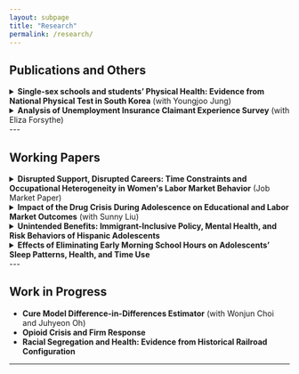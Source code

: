 ```yaml
---
layout: subpage
title: "Research"
permalink: /research/
---
```


 

## Publications and Others

<details>
  <summary><strong>Single-sex schools and students’ Physical Health: Evidence from National Physical Test in South Korea</strong> (with Youngjoo Jung)</summary>
  <p>
    <em>Economics Letters, 2025</em>  
    Abstract: Leveraging a randomized natural experiment, this study examines the impact of attending single-sex middle schools on students' physical fitness, measured through standardized nationwide physical tests. In South Korea, middle school students are assigned by lottery to either single-sex or coeducational schools within their designated school zones, providing an ideal setting to evaluate the effects of single-sex schooling. Using school-level data covering all middle schools, the study finds that boys attending single-sex schools achieve significantly higher pass rates on standardized physical fitness tests, suggesting improved physical fitness compared to their peers in coeducational schools.  
    However, no similar improvement is observed for girls attending single-sex schools. These findings suggest that single-sex schooling has differential effects by gender, highlighting the need to further research to understand the mechanisms underlying these varied outcomes.  
    📄 <a href="https://www.sciencedirect.com/science/article/pii/S0165176525001168" target="_blank">View Paper</a>  
  </p>
</details>


<details>
  <summary><strong>Analysis of Unemployment Insurance Claimant Experience Survey</strong> (with Eliza Forsythe)</summary>
  <p>
    Report prepared for the Illinois Department of Employment Security (IDES).  
    Abstract: This report analyzes the Illinois Unemployment Insurance (UI) Claimant Experience Survey, conducted between August 2023 and August 2024, with the goal of improving equity in access to UI benefits and strengthening survey design. Using regression analysis of demographic characteristics and text analysis of open-ended responses, we examine how claimants’ backgrounds and filing circumstances shape their reported experiences with the UI system. The study focuses on key dimensions of the claimant journey, including sources of information, reliance on in-person services, perceived difficulty of filing, and narrative accounts of the process. By combining quantitative and qualitative evidence, the report provides insights into heterogeneity across demographic groups and filing types, and develops recommendations for improving data collection, reweighting procedures, and survey integration to support more representative and actionable insights for IDES.  
  </p>
</details>
---

## Working Papers

<details>
  <summary><strong>Disrupted Support, Disrupted Careers: Time Constraints and Occupational Heterogeneity in Women's Labor Market Behavior</strong> (Job Market Paper)</summary>
  <p>
    Abstract: Skilled women often rely on outsourced household services to balance professional and household responsibilities. When the availability of these services contracts—such as through changes in local labor market conditions—women face intensified time constraints, often forcing a reallocation of hours toward household tasks at the expense of market work. The extent of this adjustment can differ across occupations due to variation in job demands and constraints.  

    This study exploits the staggered rollout of the Secure Communities immigration enforcement program, which generated an exogenous reduction in local household-service workers. Using a difference-in-differences approach, the analysis examines how college-educated women in skilled occupations adjust their labor supply following these contractions, with a focus on heterogeneity by occupational returns to extended working hours and spousal work flexibility. The results show that this pattern arises when greater reliance on outsourced services amplifies the impact of service disruptions. Among married women in high-return occupations, the reduction is smaller when spouses hold flexible jobs, highlighting the crucial role of supportive intra-household dynamics in mitigating the career disruptions faced by women.  

    These findings reveal an important channel through which disruptions in household services increase women's time constraints, producing occupation-specific penalties for women’s labor supply and potentially widening gender disparities among skilled professionals.  
  </p>
</details>

<details>
  <summary><strong>Impact of the Drug Crisis During Adolescence on Educational and Labor Market Outcomes</strong> (with Sunny Liu)</summary>
  <p>
    Abstract: Drug overdose in the United States has increased over six times in the past three decades. We investigate the education and labor market consequences of adolescent exposure to the drug crisis. Previous research has largely focused on the direct labor market effects on drug users. Our paper shifts focus to the long-term consequences, specifically examining the educational attainment and labor market outcomes of adolescents who grew up in communities affected by the drug crisis.  

    To mitigate potential omitted variable bias, we instrument for the severity of teens' exposure to the drug crisis using the state-level triplicate prescription programs, which influenced pharmaceutical companies' marketing strategies. By leveraging the variation in these state-level policies, we establish a causal link between the drug crisis and teenagers' outcomes in adulthood. We further shed light on the potential mechanisms by looking at direct effects on individuals and indirect effects on neighborhood amenities. Given the potential lifelong consequences of education and early career experiences, this research offers vital insights into the broader societal consequences of the ongoing drug crisis.  
  </p>
</details>

<details>
  <summary><strong>Unintended Benefits: Immigrant-Inclusive Policy, Mental Health, and Risk Behaviors of Hispanic Adolescents</strong></summary>
  <p>
    Abstract: This study examines the effects of immigrant-inclusive policy on the mental health and risk behaviors among Hispanic adolescents using state-level sanctuary policy. Employing a difference-in-differences design, the findings reveal significant mental health benefits, including a 10% reduction in reports of sadness and a 16% decrease in the probability of considering suicide. Additionally, declines in risk behaviors are observed with a 35% reduction in smoking initiation, a 15% decrease in the likelihood of currently smoking, and a 9% drop in alcohol consumption.  

    The findings underscore the policy's impact, which extends beyond its initial goals, yielding unforeseen positive effects across the broader Hispanic population. Considering the connection between adolescent mental health and subsequent labor market performance, as well as the economic costs associated with risky behaviors, the research stresses the importance of adopting a comprehensive perspective in future immigration policy formulation.  
  </p>
</details>

<details>
  <summary><strong>Effects of Eliminating Early Morning School Hours on Adolescents’ Sleep Patterns, Health, and Time Use</strong></summary>
  <p>
    Abstract: This project investigates the consequences of delaying school start times on adolescents’ sleep patterns, overall health, and daily time allocation.  
  </p>
</details>
---

## Work in Progress
- **Cure Model Difference-in-Differences Estimator** (with Wonjun Choi and Juhyeon Oh)  
- **Opioid Crisis and Firm Response**  
- **Racial Segregation and Health: Evidence from Historical Railroad Configuration**


---
 